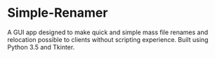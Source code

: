 # Simple-Renamer
A GUI app designed to make quick and simple mass file renames and relocation possible to clients without scripting experience. Built using Python 3.5 and Tkinter.
